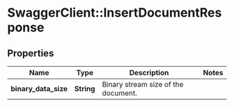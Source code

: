 # SwaggerClient::InsertDocumentResponse

## Properties
Name | Type | Description | Notes
------------ | ------------- | ------------- | -------------
**binary_data_size** | **String** | Binary stream size of the document. | 

